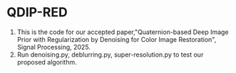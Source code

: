# QDIP-RED
1. This is the code for our accepted paper,"Quaternion-based Deep Image Prior with Regularization by Denoising for Color Image Restoration", Signal Processing, 2025.
2. Run denoising.py, deblurring.py, super-resolution.py to test our proposed algorithm.
